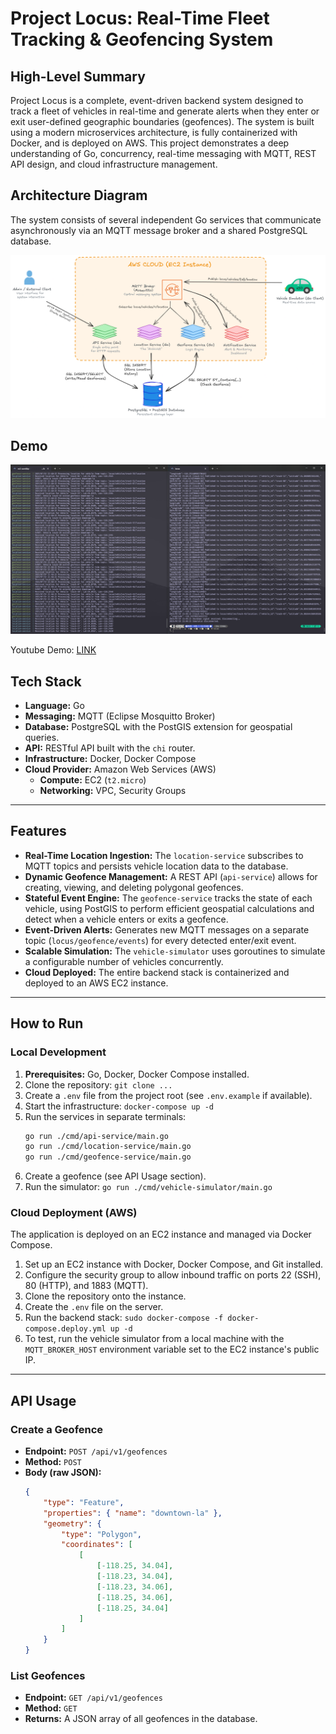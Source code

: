 # Project Locus: Real-Time Fleet Tracking & Geofencing System

## High-Level Summary

Project Locus is a complete, event-driven backend system designed to track a fleet of vehicles in real-time and generate alerts when they enter or exit user-defined geographic boundaries (geofences). The system is built using a modern microservices architecture, is fully containerized with Docker, and is deployed on AWS. This project demonstrates a deep understanding of Go, concurrency, real-time messaging with MQTT, REST API design, and cloud infrastructure management.

## Architecture Diagram

The system consists of several independent Go services that communicate asynchronously via an MQTT message broker and a shared PostgreSQL database.

![Architecture Diagram](https://github.com/kietn20/locus/blob/main/diagram.png)

## Demo

![Demo Image](https://github.com/kietn20/locus/blob/main/demo-img.png)

Youtube Demo: [LINK](https://www.youtube.com/watch?v=dQw4w9WgXcQ)

## Tech Stack

-   **Language:** Go
-   **Messaging:** MQTT (Eclipse Mosquitto Broker)
-   **Database:** PostgreSQL with the PostGIS extension for geospatial queries.
-   **API:** RESTful API built with the `chi` router.
-   **Infrastructure:** Docker, Docker Compose
-   **Cloud Provider:** Amazon Web Services (AWS)
    -   **Compute:** EC2 (`t2.micro`)
    -   **Networking:** VPC, Security Groups

---

## Features

-   **Real-Time Location Ingestion:** The `location-service` subscribes to MQTT topics and persists vehicle location data to the database.
-   **Dynamic Geofence Management:** A REST API (`api-service`) allows for creating, viewing, and deleting polygonal geofences.
-   **Stateful Event Engine:** The `geofence-service` tracks the state of each vehicle, using PostGIS to perform efficient geospatial calculations and detect when a vehicle enters or exits a geofence.
-   **Event-Driven Alerts:** Generates new MQTT messages on a separate topic (`locus/geofence/events`) for every detected enter/exit event.
-   **Scalable Simulation:** The `vehicle-simulator` uses goroutines to simulate a configurable number of vehicles concurrently.
-   **Cloud Deployed:** The entire backend stack is containerized and deployed to an AWS EC2 instance.

---

## How to Run

### Local Development

1.  **Prerequisites:** Go, Docker, Docker Compose installed.
2.  Clone the repository: `git clone ...`
3.  Create a `.env` file from the project root (see `.env.example` if available).
4.  Start the infrastructure: `docker-compose up -d`
5.  Run the services in separate terminals:
    ```bash
    go run ./cmd/api-service/main.go
    go run ./cmd/location-service/main.go
    go run ./cmd/geofence-service/main.go
    ```
6.  Create a geofence (see API Usage section).
7.  Run the simulator: `go run ./cmd/vehicle-simulator/main.go`

### Cloud Deployment (AWS)

The application is deployed on an EC2 instance and managed via Docker Compose.

1.  Set up an EC2 instance with Docker, Docker Compose, and Git installed.
2.  Configure the security group to allow inbound traffic on ports 22 (SSH), 80 (HTTP), and 1883 (MQTT).
3.  Clone the repository onto the instance.
4.  Create the `.env` file on the server.
5.  Run the backend stack: `sudo docker-compose -f docker-compose.deploy.yml up -d`
6.  To test, run the vehicle simulator from a local machine with the `MQTT_BROKER_HOST` environment variable set to the EC2 instance's public IP.

---

## API Usage

### Create a Geofence

-   **Endpoint:** `POST /api/v1/geofences`
-   **Method:** `POST`
-   **Body (raw JSON):**
    ```json
    {
    	"type": "Feature",
    	"properties": { "name": "downtown-la" },
    	"geometry": {
    		"type": "Polygon",
    		"coordinates": [
    			[
    				[-118.25, 34.04],
    				[-118.23, 34.04],
    				[-118.23, 34.06],
    				[-118.25, 34.06],
    				[-118.25, 34.04]
    			]
    		]
    	}
    }
    ```

### List Geofences

-   **Endpoint:** `GET /api/v1/geofences`
-   **Method:** `GET`
-   **Returns:** A JSON array of all geofences in the database.
